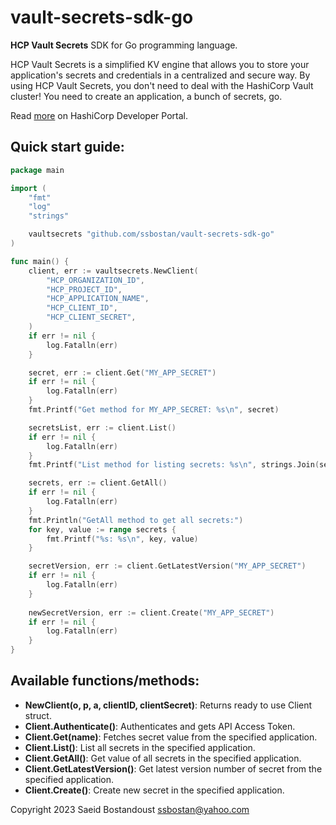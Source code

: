 # vault-secrets-sdk-go

**HCP Vault Secrets** SDK for Go programming language.

HCP Vault Secrets is a simplified KV engine that allows you to store your application's secrets and credentials in a centralized and secure way. By using HCP Vault Secrets, you don't need to deal with the HashiCorp Vault cluster! You need to create an application, a bunch of secrets, go.

Read [more](https://developer.hashicorp.com/vault/tutorials/hcp-vault-secrets-get-started) on HashiCorp Developer Portal.

## Quick start guide:

```go
package main

import (
	"fmt"
	"log"
	"strings"

	vaultsecrets "github.com/ssbostan/vault-secrets-sdk-go"
)

func main() {
	client, err := vaultsecrets.NewClient(
		"HCP_ORGANIZATION_ID",
		"HCP_PROJECT_ID",
		"HCP_APPLICATION_NAME",
		"HCP_CLIENT_ID",
		"HCP_CLIENT_SECRET",
	)
	if err != nil {
		log.Fatalln(err)
	}

	secret, err := client.Get("MY_APP_SECRET")
	if err != nil {
		log.Fatalln(err)
	}
	fmt.Printf("Get method for MY_APP_SECRET: %s\n", secret)

	secretsList, err := client.List()
	if err != nil {
		log.Fatalln(err)
	}
	fmt.Printf("List method for listing secrets: %s\n", strings.Join(secretsList, ", "))

	secrets, err := client.GetAll()
	if err != nil {
		log.Fatalln(err)
	}
	fmt.Println("GetAll method to get all secrets:")
	for key, value := range secrets {
		fmt.Printf("%s: %s\n", key, value)
	}

	secretVersion, err := client.GetLatestVersion("MY_APP_SECRET")
	if err != nil {
		log.Fatalln(err)
	}
	
	newSecretVersion, err := client.Create("MY_APP_SECRET")
	if err != nil {
		log.Fatalln(err)
	}
}
```

## Available functions/methods:

  - **NewClient(o, p, a, clientID, clientSecret)**: Returns ready to use Client struct.
  - **Client.Authenticate()**: Authenticates and gets API Access Token.
  - **Client.Get(name)**: Fetches secret value from the specified application.
  - **Client.List()**: List all secrets in the specified application.
  - **Client.GetAll()**: Get value of all secrets in the specified application.
  - **Client.GetLatestVersion()**: Get latest version number of secret from the specified application.
  - **Client.Create()**: Create new secret in the specified application. 

Copyright 2023 Saeid Bostandoust <ssbostan@yahoo.com>
